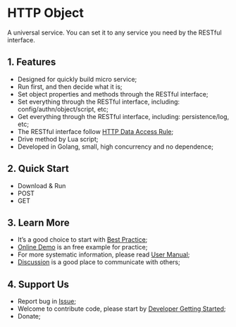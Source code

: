 # HTTP Object

A universal service. You can set it to any service you need by the RESTful interface.

## 1. Features

- Designed for quickly build micro service;
- Run first, and then decide what it is;
- Set object properties and methods through the RESTful interface;
- Set everything through the RESTful interface, including: config/authn/object/script, etc;
- Get everything through the RESTful interface, including: persistence/log, etc;
- The RESTful interface follow [HTTP Data Access Rule][r];
- Drive method by Lua script;
- Developed in Golang, small, high concurrency and no dependence;

## 2. Quick Start

- Download & Run
- POST  
- GET

## 3. Learn More

- It’s a good choice to start with [Best Practice][w1];
- [Online Demo](#) is an free example for practice;
- For more systematic information, please read [User Manual][w2];  
- [Discussion][d] is a good place to communicate with others;  

## 4. Support Us

- Report bug in [Issue][i]; 
- Welcome to contribute code, please start by [Developer Getting Started][w3]; 
- Donate;

[r]:  https://github.com/jialo-dev/http-data-access-rule
[w1]: https://github.com/jialo-dev/http-object/wiki/best-practice
[w2]: https://github.com/jialo-dev/http-object/wiki/user-manual
[w3]: https://github.com/jialo-dev/http-object/wiki/developer-getting-started
[i]:  https://github.com/jialo-dev/http-object/issues
[d]:  https://github.com/jialo-dev/http-object/discussions

<!--

## 5. 概述 Overview

这是一个作为服务存在的对象，您可以：

- 用 RESTful 方式配置它的属性和方法，使其成为您需要的任何服务。
- 用 RESTful 方式消费服务。

This is an object that exists as a service. You can configure its properties and methods in a RESTful way to make it any service you need.
-->
